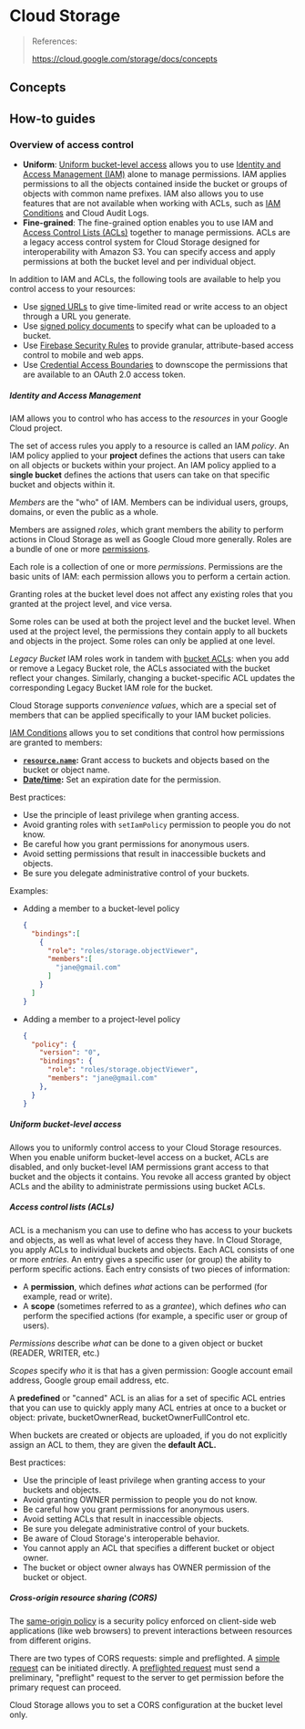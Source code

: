 # Cloud Storage

> References:
>
> https://cloud.google.com/storage/docs/concepts

## Concepts





## How-to guides

### Overview of access control

- **Uniform**: [Uniform bucket-level access](https://cloud.google.com/storage/docs/uniform-bucket-level-access) allows you to use [Identity and Access Management (IAM)](https://cloud.google.com/storage/docs/access-control/iam) alone to manage permissions. IAM applies permissions to all the objects contained inside the bucket or groups of objects with common name prefixes. IAM also allows you to use features that are not available when working with ACLs, such as [IAM Conditions](https://cloud.google.com/iam/docs/conditions-overview) and Cloud Audit Logs.
- **Fine-grained**: The fine-grained option enables you to use IAM and [Access Control Lists (ACLs)](https://cloud.google.com/storage/docs/access-control/lists) together to manage permissions. ACLs are a legacy access control system for Cloud Storage designed for interoperability with Amazon S3. You can specify access and apply permissions at both the bucket level and per individual object.

In addition to IAM and ACLs, the following tools are available to help you control access to your resources:

- Use [signed URLs](https://cloud.google.com/storage/docs/access-control/signed-urls) to give time-limited read or write access to an object through a URL you generate.
- Use [signed policy documents](https://cloud.google.com/storage/docs/authentication/signatures#policy-document) to specify what can be uploaded to a bucket.
- Use [Firebase Security Rules](https://firebase.google.com/docs/storage/security) to provide granular, attribute-based access control to mobile and web apps.
- Use [Credential Access Boundaries](https://cloud.google.com/iam/docs/downscoping-short-lived-credentials) to downscope the permissions that are available to an OAuth 2.0 access token.

##### Identity and Access Management

IAM allows you to control who has access to the *resources* in your Google Cloud project.

The set of access rules you apply to a resource is called an IAM *policy*. An IAM policy applied to your **project** defines the actions that users can take on all objects or buckets within your project. An IAM policy applied to a **single bucket** defines the actions that users can take on that specific bucket and objects within it.

*Members* are the "who" of IAM. Members can be individual users, groups, domains, or even the public as a whole. 

Members are assigned *roles*, which grant members the ability to perform actions in Cloud Storage as well as Google Cloud more generally. Roles are a bundle of one or more [permissions](https://cloud.google.com/storage/docs/access-control/iam#permissions).

Each role is a collection of one or more *permissions*. Permissions are the basic units of IAM: each permission allows you to perform a certain action.

Granting roles at the bucket level does not affect any existing roles that you granted at the project level, and vice versa.

Some roles can be used at both the project level and the bucket level. When used at the project level, the permissions they contain apply to all buckets and objects in the project. Some roles can only be applied at one level.

*Legacy Bucket* IAM roles work in tandem with [bucket ACLs](https://cloud.google.com/storage/docs/access-control/lists#permissions): when you add or remove a Legacy Bucket role, the ACLs associated with the bucket reflect your changes. Similarly, changing a bucket-specific ACL updates the corresponding Legacy Bucket IAM role for the bucket.

Cloud Storage supports *convenience values*, which are a special set of members that can be applied specifically to your IAM bucket policies.

[IAM Conditions](https://cloud.google.com/iam/docs/conditions-overview) allows you to set conditions that control how permissions are granted to members:

- **[`resource.name`](https://cloud.google.com/iam/docs/conditions-attribute-reference#resourcename_attribute):** Grant access to buckets and objects based on the bucket or object name.
- **[Date/time](https://cloud.google.com/iam/docs/conditions-attribute-reference#date-time):** Set an expiration date for the permission.

Best practices:

- Use the principle of least privilege when granting access.
- Avoid granting roles with `setIamPolicy` permission to people you do not know.
- Be careful how you grant permissions for anonymous users.
- Avoid setting permissions that result in inaccessible buckets and objects.
- Be sure you delegate administrative control of your buckets.

Examples:

- Adding a member to a bucket-level policy

  ```json
  {
    "bindings":[
      {
        "role": "roles/storage.objectViewer",
        "members":[
          "jane@gmail.com"
        ]
      }
    ]
  }
  ```

- Adding a member to a project-level policy

  ```json
  {
    "policy": {
      "version": "0",
      "bindings": {
        "role": "roles/storage.objectViewer",
        "members": "jane@gmail.com"
      },
    }
  }
  ```


##### Uniform bucket-level access

Allows you to uniformly control access to your Cloud Storage resources. When you enable uniform bucket-level access on a bucket, ACLs are disabled, and only bucket-level IAM permissions grant access to that bucket and the objects it contains. You revoke all access granted by object ACLs and the ability to administrate permissions using bucket ACLs.

##### Access control lists (ACLs)

ACL is a mechanism you can use to define who has access to your buckets and objects, as well as what level of access they have. In Cloud Storage, you apply ACLs to individual buckets and objects. Each ACL consists of one or more *entries*. An entry gives a specific user (or group) the ability to perform specific actions. Each entry consists of two pieces of information:

- A **permission**, which defines *what* actions can be performed (for example, read or write).
- A **scope** (sometimes referred to as a *grantee*), which defines *who* can perform the specified actions (for example, a specific user or group of users).

*Permissions* describe *what* can be done to a given object or bucket (READER, WRITER, etc.)

*Scopes* specify *who* it is that has a given permission: Google account email address, Google group email address, etc.

A **predefined** or "canned" ACL is an alias for a set of specific ACL entries that you can use to quickly apply many ACL entries at once to a bucket or object: private, bucketOwnerRead, bucketOwnerFullControl etc.

When buckets are created or objects are uploaded, if you do not explicitly assign an ACL to them, they are given the **default ACL.**

Best practices:

- Use the principle of least privilege when granting access to your buckets and objects.
- Avoid granting OWNER permission to people you do not know.
- Be careful how you grant permissions for anonymous users.
- Avoid setting ACLs that result in inaccessible objects.
- Be sure you delegate administrative control of your buckets.
- Be aware of Cloud Storage's interoperable behavior.
- You cannot apply an ACL that specifies a different bucket or object owner.
- The bucket or object owner always has OWNER permission of the bucket or object.

##### Cross-origin resource sharing (CORS)

The [same-origin policy](https://www.w3.org/Security/wiki/Same_Origin_Policy) is a security policy enforced on client-side web applications (like web browsers) to prevent interactions between resources from different origins.

There are two types of CORS requests: simple and preflighted. A [simple request](https://developer.mozilla.org/en-US/docs/Web/HTTP/CORS#Simple_requests) can be initiated directly. A [preflighted request](https://developer.mozilla.org/en-US/docs/Web/HTTP/CORS#Preflighted_requests) must send a preliminary, "preflight" request to the server to get permission before the primary request can proceed.

Cloud Storage allows you to set a CORS configuration at the bucket level only. 







